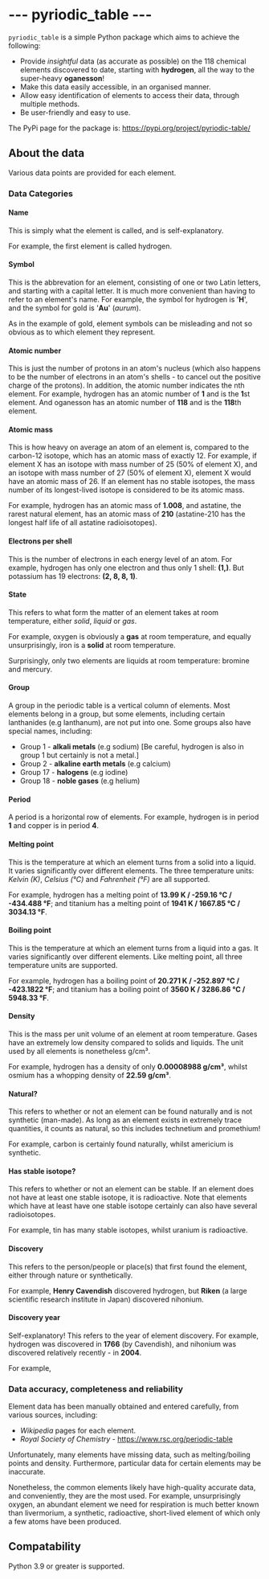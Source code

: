 # --- pyriodic_table ---

`pyriodic_table` is a simple Python package which aims to achieve the following:

- Provide *insightful* data (as accurate as possible) on the 118 chemical elements discovered to date,
starting with **hydrogen**, all the way to the super-heavy **oganesson**!
- Make this data easily accessible, in an organised manner.
- Allow easy identification of elements to access their data, through multiple methods.
- Be user-friendly and easy to use.

The PyPi page for the package is:
https://pypi.org/project/pyriodic-table/

## About the data

Various data points are provided for each element.

### Data Categories

#### Name

This is simply what the element is called, and is self-explanatory.

For example, the first element is called hydrogen.

#### Symbol

This is the abbrevation for an element, consisting of one or two Latin letters, and
starting with a capital letter. It is much more convenient than having to refer
to an element's name.
For example, the symbol for hydrogen is '**H**', and the symbol
for gold is '**Au**' (*aurum*).

As in the example of gold, element symbols can be misleading and not so obvious as to which element they represent.

#### Atomic number

This is just the number of protons in an atom's nucleus (which also happens to be
the number of electrons in an atom's shells - to cancel out the positive charge of the
protons). In addition, the atomic number indicates the nth element. 
For example, hydrogen has an atomic number of **1** and is the **1**st element. And oganesson has an atomic number
of **118** and is the **118**th element.

#### Atomic mass

This is how heavy on average an atom of an element is, compared to the carbon-12 isotope,
which has an atomic mass of exactly 12. For example, if element X has an isotope with mass
number of 25 (50% of element X), and an isotope with mass number of 27 (50% of element X),
element X would have an atomic mass of 26. If an element has no stable isotopes, the mass
number of its longest-lived isotope is considered to be its atomic mass.

For example, hydrogen has an atomic mass of **1.008**, and astatine, the rarest natural element,
has an atomic mass of **210** (astatine-210 has the longest half life of all astatine
radioisotopes).

#### Electrons per shell

This is the number of electrons in each energy level of an atom.
For example, hydrogen has only one electron and thus only 1 shell: **(1,)**.
But potassium has 19 electrons: **(2, 8, 8, 1)**.

#### State

This refers to what form the matter of an element takes at room temperature, either
*solid*, *liquid* or *gas*.

For example, oxygen is obviously a **gas** at room temperature, and
equally unsurprisingly, iron is a **solid** at room temperature.

Surprisingly, only two elements are liquids at room temperature: bromine and mercury.

#### Group

A group in the periodic table is a vertical column of elements. Most elements belong in a group,
but some elements, including certain lanthanides (e.g lanthanum), are not put into one.
Some groups also have special names, including:

- Group 1 - **alkali metals** (e.g sodium) [Be careful, hydrogen is also in group 1 but certainly is not a metal.]
- Group 2 - **alkaline earth metals** (e.g calcium)
- Group 17 - **halogens** (e.g iodine)
- Group 18 - **noble gases** (e.g helium)

#### Period

A period is a horizontal row of elements. For example, hydrogen is in period **1** and
copper is in period **4**.

#### Melting point

This is the temperature at which an element turns from a solid into a liquid. It varies
significantly over different elements. The three temperature units: *Kelvin (K)*,
*Celsius (°C)* and *Fahrenheit (°F)* are all supported.

For example, hydrogen has a melting point of **13.99 K / -259.16 °C / -434.488 °F**;
and titanium has a melting point of **1941 K / 1667.85 °C / 3034.13 °F**.

#### Boiling point

This is the temperature at which an element turns from a liquid into a gas. It varies
significantly over different elements. Like melting point, all three temperature
units are supported.

For example, hydrogen has a boiling point of **20.271 K / -252.897 °C / -423.1822 °F**;
and titanium has a boiling point of **3560 K / 3286.86 °C / 5948.33 °F**.

#### Density

This is the mass per unit volume of an element at room temperature. Gases have an
extremely low density compared to solids and liquids. The unit used by all elements
is nonetheless g/cm³.

For example, hydrogen has a density of only **0.00008988 g/cm³**, whilst
osmium has a whopping density of **22.59 g/cm³**.

#### Natural?

This refers to whether or not an element can be found naturally and is not synthetic (man-made). As long as an element exists in extremely trace quantities, it counts as natural, so this includes technetium and promethium!

For example, carbon is certainly found naturally,
whilst americium is synthetic.

#### Has stable isotope?

This refers to whether or not an element can be stable. If an element does not have at least one stable isotope, it is radioactive. Note that elements which have at least have one stable isotope certainly can also have several radioisotopes.

For example, tin has many stable isotopes, whilst uranium is radioactive.

#### Discovery

This refers to the person/people or place(s) that first found the element, either through
nature or synthetically.

For example, **Henry Cavendish** discovered hydrogen, but **Riken** (a large scientific
research institute in Japan) discovered nihonium.

#### Discovery year

Self-explanatory! This refers to the year of element discovery.
For example, hydrogen was discovered in **1766** (by Cavendish),
and nihonium was discovered relatively recently - in **2004**.

For example, 

### Data accuracy, completeness and reliability

Element data has been manually obtained and entered carefully, from various sources, including:
- *Wikipedia* pages for each element.
- *Royal Society of Chemistry* - https://www.rsc.org/periodic-table

Unfortunately, many elements have missing data, such as melting/boiling points and density.
Furthermore, particular data for certain elements may be inaccurate.

Nonetheless, the common elements likely have high-quality accurate data, and conveniently, they are the
most used. For example, unsurprisingly oxygen, an abundant element we need for respiration
is much better known than livermorium, a synthetic, radioactive, short-lived element of which
only a few atoms have been produced.

## Compatability

Python 3.9 or greater is supported.
